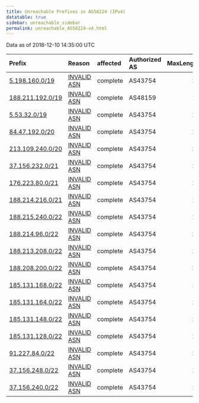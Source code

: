 ```yaml
---
title: Unreachable Prefixes in AS58224 (IPv4)
datatable: true
sidebar: unreachable_sidebar
permalink: unreachable_AS58224-v4.html
---
```


Data as of 2018-12-10 14:35:00 UTC


<div class="datatable-begin"></div>

| Prefix                                                     | Reason                                                                                                  | affected   | Authorized AS   |   MaxLength | Anchor                                         |   unreachable /24s |
|:-----------------------------------------------------------|:--------------------------------------------------------------------------------------------------------|:-----------|:----------------|------------:|:-----------------------------------------------|-------------------:|
| [5.198.160.0/19](https://stat.ripe.net/5.198.160.0/19)     | [INVALID ASN](https://rpki-validator.ripe.net/announcement-preview?asn=AS58224&prefix=5.198.160.0/19)   | complete   | AS43754         |          20 | [RIPE](unreachable_RIPE_NCC_RPKI_Root-v4.html) |                 32 |
| [188.211.192.0/19](https://stat.ripe.net/188.211.192.0/19) | [INVALID ASN](https://rpki-validator.ripe.net/announcement-preview?asn=AS58224&prefix=188.211.192.0/19) | complete   | AS48159         |          19 | [RIPE](unreachable_RIPE_NCC_RPKI_Root-v4.html) |                 32 |
| [5.53.32.0/19](https://stat.ripe.net/5.53.32.0/19)         | [INVALID ASN](https://rpki-validator.ripe.net/announcement-preview?asn=AS58224&prefix=5.53.32.0/19)     | complete   | AS43754         |          20 | [RIPE](unreachable_RIPE_NCC_RPKI_Root-v4.html) |                 32 |
| [84.47.192.0/20](https://stat.ripe.net/84.47.192.0/20)     | [INVALID ASN](https://rpki-validator.ripe.net/announcement-preview?asn=AS58224&prefix=84.47.192.0/20)   | complete   | AS43754         |          20 | [RIPE](unreachable_RIPE_NCC_RPKI_Root-v4.html) |                 16 |
| [213.109.240.0/20](https://stat.ripe.net/213.109.240.0/20) | [INVALID ASN](https://rpki-validator.ripe.net/announcement-preview?asn=AS58224&prefix=213.109.240.0/20) | complete   | AS43754         |          20 | [RIPE](unreachable_RIPE_NCC_RPKI_Root-v4.html) |                 16 |
| [37.156.232.0/21](https://stat.ripe.net/37.156.232.0/21)   | [INVALID ASN](https://rpki-validator.ripe.net/announcement-preview?asn=AS58224&prefix=37.156.232.0/21)  | complete   | AS43754         |          21 | [RIPE](unreachable_RIPE_NCC_RPKI_Root-v4.html) |                  8 |
| [176.223.80.0/21](https://stat.ripe.net/176.223.80.0/21)   | [INVALID ASN](https://rpki-validator.ripe.net/announcement-preview?asn=AS58224&prefix=176.223.80.0/21)  | complete   | AS43754         |          21 | [RIPE](unreachable_RIPE_NCC_RPKI_Root-v4.html) |                  8 |
| [188.214.216.0/21](https://stat.ripe.net/188.214.216.0/21) | [INVALID ASN](https://rpki-validator.ripe.net/announcement-preview?asn=AS58224&prefix=188.214.216.0/21) | complete   | AS43754         |          21 | [RIPE](unreachable_RIPE_NCC_RPKI_Root-v4.html) |                  8 |
| [188.215.240.0/22](https://stat.ripe.net/188.215.240.0/22) | [INVALID ASN](https://rpki-validator.ripe.net/announcement-preview?asn=AS58224&prefix=188.215.240.0/22) | complete   | AS43754         |          22 | [RIPE](unreachable_RIPE_NCC_RPKI_Root-v4.html) |                  4 |
| [188.214.96.0/22](https://stat.ripe.net/188.214.96.0/22)   | [INVALID ASN](https://rpki-validator.ripe.net/announcement-preview?asn=AS58224&prefix=188.214.96.0/22)  | complete   | AS43754         |          22 | [RIPE](unreachable_RIPE_NCC_RPKI_Root-v4.html) |                  4 |
| [188.213.208.0/22](https://stat.ripe.net/188.213.208.0/22) | [INVALID ASN](https://rpki-validator.ripe.net/announcement-preview?asn=AS58224&prefix=188.213.208.0/22) | complete   | AS43754         |          22 | [RIPE](unreachable_RIPE_NCC_RPKI_Root-v4.html) |                  4 |
| [188.208.200.0/22](https://stat.ripe.net/188.208.200.0/22) | [INVALID ASN](https://rpki-validator.ripe.net/announcement-preview?asn=AS58224&prefix=188.208.200.0/22) | complete   | AS43754         |          22 | [RIPE](unreachable_RIPE_NCC_RPKI_Root-v4.html) |                  4 |
| [185.131.168.0/22](https://stat.ripe.net/185.131.168.0/22) | [INVALID ASN](https://rpki-validator.ripe.net/announcement-preview?asn=AS58224&prefix=185.131.168.0/22) | complete   | AS43754         |          22 | [RIPE](unreachable_RIPE_NCC_RPKI_Root-v4.html) |                  4 |
| [185.131.164.0/22](https://stat.ripe.net/185.131.164.0/22) | [INVALID ASN](https://rpki-validator.ripe.net/announcement-preview?asn=AS58224&prefix=185.131.164.0/22) | complete   | AS43754         |          22 | [RIPE](unreachable_RIPE_NCC_RPKI_Root-v4.html) |                  4 |
| [185.131.148.0/22](https://stat.ripe.net/185.131.148.0/22) | [INVALID ASN](https://rpki-validator.ripe.net/announcement-preview?asn=AS58224&prefix=185.131.148.0/22) | complete   | AS43754         |          22 | [RIPE](unreachable_RIPE_NCC_RPKI_Root-v4.html) |                  4 |
| [185.131.128.0/22](https://stat.ripe.net/185.131.128.0/22) | [INVALID ASN](https://rpki-validator.ripe.net/announcement-preview?asn=AS58224&prefix=185.131.128.0/22) | complete   | AS43754         |          22 | [RIPE](unreachable_RIPE_NCC_RPKI_Root-v4.html) |                  4 |
| [91.227.84.0/22](https://stat.ripe.net/91.227.84.0/22)     | [INVALID ASN](https://rpki-validator.ripe.net/announcement-preview?asn=AS58224&prefix=91.227.84.0/22)   | complete   | AS43754         |          22 | [RIPE](unreachable_RIPE_NCC_RPKI_Root-v4.html) |                  4 |
| [37.156.248.0/22](https://stat.ripe.net/37.156.248.0/22)   | [INVALID ASN](https://rpki-validator.ripe.net/announcement-preview?asn=AS58224&prefix=37.156.248.0/22)  | complete   | AS43754         |          22 | [RIPE](unreachable_RIPE_NCC_RPKI_Root-v4.html) |                  4 |
| [37.156.240.0/22](https://stat.ripe.net/37.156.240.0/22)   | [INVALID ASN](https://rpki-validator.ripe.net/announcement-preview?asn=AS58224&prefix=37.156.240.0/22)  | complete   | AS43754         |          22 | [RIPE](unreachable_RIPE_NCC_RPKI_Root-v4.html) |                  4 |

<div class="datatable-end"></div>